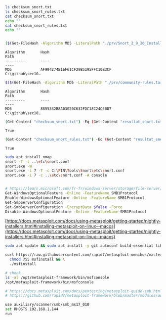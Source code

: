 ```bash
ls checksum_snort.txt
ls checksum_snort_rules.txt
cat checksum_snort.txt
echo ""
cat checksum_snort_rules.txt
echo ""
```

```console

```


```bash
($(Get-FileHash -Algorithm MD5 -LiteralPath "./prv/Snort_2_9_20_Installer.x64.exe").Hash).ToLower() | Out-File -FilePath "resultat_snort.txt" -NoNewline
```
```console
Algorithm       Hash                                                                   Path
---------       ----                                                                   ----
MD5             AF994274E16F61CF29B5195FFC10B3CF                                       C:\github\sec10… 
```

```bash
$($(Get-FileHash -Algorithm MD5 -LiteralPath "./prv/community-rules.tar.gz").Hash).ToLower() | Out-File -FilePath "resultat_snort_rules.txt" -NoNewline
```
```console
Algorithm       Hash                                                                   Path
---------       ----                                                                   ----
MD5             8855332B8A03020C632FDC18C24C5007                                       C:\github\sec10… 
```

```bash
(Get-Content "checksum_snort.txt") -Eq (Get-Content "resultat_snort.txt")
```
```console
True
```

```bash
(Get-Content "checksum_snort_rules.txt") -Eq (Get-Content "resultat_snort_rules.txt")
```
```console
True
```


```bash
sudo apt install nmap
snort -T -c ..\etc\snort.conf
snort.exe -W
snort.exe -i 7 -T -c C:\PIN\Tools\Snort\etc\snort.conf
snort.exe -i 7 -c ..\etc\snort.conf -A console


# https://learn.microsoft.com/fr-fr/windows-server/storage/file-server/troubleshoot/detect-enable-and-disable-smbv1-v2-v3?tabs=server
Get-WindowsOptionalFeature -Online -FeatureName SMB1Protocol
Enable-WindowsOptionalFeature -Online -FeatureName SMB1Protocol
Get-SmbServerConfiguration
Set-SmbServerConfiguration -EncryptData $false -Force
Disable-WindowsOptionalFeature -Online -FeatureName SMB1Protocol
```

[https://docs.metasploit.com/docs/using-metasploit/getting-started/nightly-installers.html#installing-metasploit-on-linux--macos](https://docs.metasploit.com/docs/using-metasploit/getting-started/nightly-installers.html#installing-metasploit-on-linux--macos)

```bash
sudo apt update && sudo apt install -y git autoconf build-essential libpcap-dev libpq-dev zlib1g-dev libsqlite3-dev

curl https://raw.githubusercontent.com/rapid7/metasploit-omnibus/master/config/templates/metasploit-framework-wrappers/msfupdate.erb > msfinstall && \
  chmod 755 msfinstall && \
  ./msfinstall

# check
ls -al /opt/metasploit-framework/bin/msfconsole
/opt/metasploit-framework/bin/msfconsole

# https://docs.metasploit.com/docs/pentesting/metasploit-guide-smb.html#smb-ms17-010
# https://github.com/rapid7/metasploit-framework/blob/master/modules/auxiliary/scanner/smb/smb_ms17_010.rb

use auxiliary/scanner/smb/smb_ms17_010
set RHOSTS 192.168.1.144
run

```
